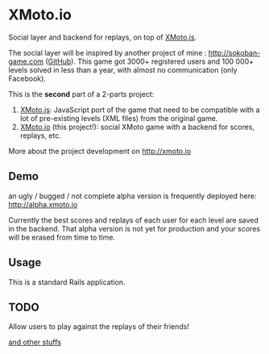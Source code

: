 XMoto.io
========

Social layer and backend for replays, on top of [XMoto.js](https://github.com/MichaelHoste/xmoto.js).

The social layer will be inspired by another project of mine : http://sokoban-game.com ([GitHub](https://github.com/MichaelHoste/sokoban)). This game got 3000+ registered users and 100 000+ levels solved in less than a year, with almost no communication (only Facebook).

<!-- [![Image](http://js.xmoto.io/image.jpg)](http://js.xmoto.io) -->

This is the **second** part of a 2-parts project:
 1. [XMoto.js](https://github.com/MichaelHoste/xmoto.js): JavaScript port of the game that need to be compatible with a lot of pre-existing levels (XML files) from the original game.
 2. [XMoto.io](https://github.com/MichaelHoste/xmoto.io) (this project!): social XMoto game with a backend for scores, replays, etc.

More about the project development on http://xmoto.io

## Demo

an ugly / bugged / not complete alpha version is frequently deployed here: http://alpha.xmoto.io

Currently the best scores and replays of each user for each level are saved in the backend. That alpha version is not yet for production and your scores will be erased from time to time.

## Usage

This is a standard Rails application.

## TODO

Allow users to play against the replays of their friends!

[and other stuffs](https://github.com/MichaelHoste/xmoto.io/issues)
